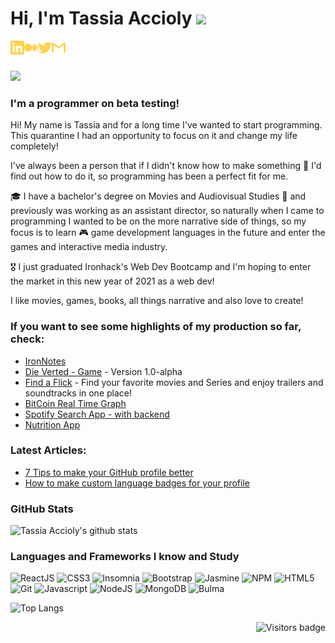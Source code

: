 # Hi, I'm Tassia Accioly <img src="https://media.giphy.com/media/hvRJCLFzcasrR4ia7z/giphy.gif" width="25px">


[<img align="left" alt="tassiaaccioly | LinkedIn" width="22px" src="./linkedin.svg" />][linkedin]
[<img align="left" alt="tassiaaccioly | Medium" width="22px" src="./medium.svg" />][medium]
[<img align="left" alt="itsmetherogue | Twitter" width="22px" src="./twitter.svg" />][twitter]
[<img align="left" alt="tassia.accioly | Gmail" width="22px" src="./gmail.svg" />][gmail]

<br>
<br>

![](https://www.codewars.com/users/tassiaaccioly/badges/micro)


### **I'm a programmer on beta testing!**


Hi! My name is Tassia and for a long time I've wanted to start programming. This quarantine I had an opportunity to focus on it and change my life completely!


I've always been a person that if I didn't know how to make something 🔎 I'd find out how to do it, so programming has been a perfect fit for me.


🎓 I have a bachelor's degree on Movies and Audiovisual Studies 🎥 and previously was working as an assistant director, so naturally when I came to programming I wanted to be on the more narrative side of things, so my focus is to learn 🎮 game development languages in the future and enter the games and interactive media industry.


 🎖️ I just graduated Ironhack's Web Dev Bootcamp and I'm hoping to enter the market in this new year of 2021 as a web dev!
 
 
I like movies, games, books, all things narrative and also love to create!


### **If you want to see some highlights of my production so far, check:**

- [IronNotes](https://github.com/tassiaaccioly/ironnotes-client)
- [Die Verted - Game](https://tassiaaccioly.github.io/die-verted/) - Version 1.0-alpha 
- [Find a Flick](https://findaflick.vercel.app) - Find your favorite movies and Series and enjoy trailers and soundtracks in one place!
- [BitCoin Real Time Graph](https://github.com/tassiaaccioly/lab-react-data-graphing)
- [Spotify Search App - with backend](https://github.com/tassiaaccioly/lab-express-spotify)
- [Nutrition App](https://github.com/tassiaaccioly/lab-react-ironnutrition)


### **Latest Articles:**
- [7 Tips to make your GitHub profile better](https://tassiaaccioly.medium.com/7-tips-to-make-your-github-profile-better-3913971c357d)
- [How to make custom language badges for your profile](https://tassiaaccioly.medium.com/how-to-make-custom-language-badges-for-your-profile-using-shields-io-d2aeaf016b6b)



### GitHub Stats


![Tassia Accioly's github stats](https://github-readme-stats.vercel.app/api?username=tassiaaccioly&show_icons=true&theme=great-gatsby)


### Languages and Frameworks I know and Study

![ReactJS](https://img.shields.io/badge/-ReactJS-51CBF2?style=flat&logo=react&logoColor=white)
![CSS3](https://img.shields.io/badge/-CSS3-1572B6?style=flat&logo=css3)
![Insomnia](https://img.shields.io/badge/-Insomnia-5849BE?style=flat&logo=insomnia&logoColor=white)
![Bootstrap](https://img.shields.io/badge/-Bootstrap-563D7C?style=flat&logo=bootstrap&logoColor=white)
![Jasmine](https://img.shields.io/badge/-Jasmine-8A4182?style=flat&logo=jasmine&logoColor=white)
![NPM](https://img.shields.io/badge/-NPM-CB3837?style=flat&logo=npm&logoColor=white)
![HTML5](https://img.shields.io/badge/-HTML5-E34F26?style=flat&logo=html5&logoColor=white)
![Git](https://img.shields.io/badge/-Git-F05032?style=flat&logo=git&logoColor=white)
![Javascript](https://img.shields.io/badge/-JavaScript-EDD222?style=flat&logo=javascript&logoColor=white)
![NodeJS](http://img.shields.io/badge/-NodeJS-6EBF20?style=flat&logo=node.js&logoColor=white)
![MongoDB](http://img.shields.io/badge/-MongoDB-47A248?style=flat&logo=mongodb&logoColor=white)
![Bulma](http://img.shields.io/badge/-Bulma-00D1B2?style=flat&logo=bulma&logoColor=white)


![Top Langs](https://github-readme-stats.vercel.app/api/top-langs/?username=tassiaaccioly&theme=great-gatsby&layout=compact)

[linkedin]: https://www.linkedin.com/in/tassiaaccioly/
[twitter]: https://www.twitter.com/itsmetherogue/
[gmail]: mailto:tassia.accioly@gmail.com
[medium]: https://tassiaaccioly.medium.com/

 <a href="https://badges.pufler.dev">
      <img align="right" src="https://badges.pufler.dev/visits/tassiaaccioly/tassiaaccioly?color=yellow" alt="Visitors badge" />
   </a>

